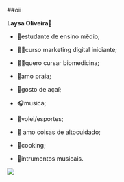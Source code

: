 ##oii

**Laysa Oliveira**🫧

- 📖estudante de ensino mêdio;

- 👩‍💻curso marketing digital iniciante;

- 👩‍🔬quero cursar biomedicina;

- 🐚amo praia;

- 🍨gosto de açaí;

- 🎧musica;

- 🏐volei/esportes;

- 🎀 amo coisas de altocuidado;

- 🍪cooking;

- 🎹intrumentos musicais.

![](https://tenor.com/pt-BR/view/olaf-dancing-on-ice-gif-12661949170538137057)
